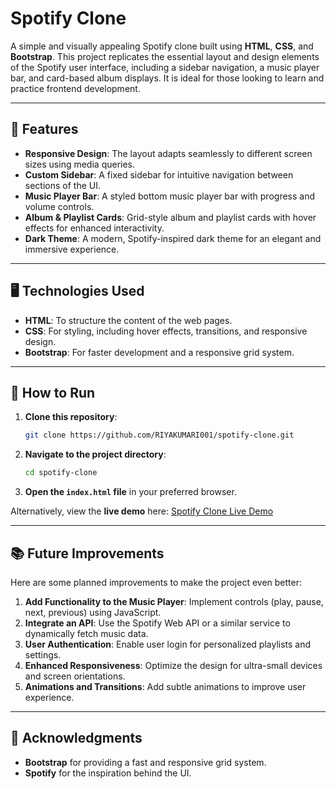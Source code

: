 # Spotify Clone

A simple and visually appealing Spotify clone built using **HTML**, **CSS**, and **Bootstrap**. This project replicates the essential layout and design elements of the Spotify user interface, including a sidebar navigation, a music player bar, and card-based album displays. It is ideal for those looking to learn and practice frontend development.

---

## 🚀 Features

- **Responsive Design**: The layout adapts seamlessly to different screen sizes using media queries.
- **Custom Sidebar**: A fixed sidebar for intuitive navigation between sections of the UI.
- **Music Player Bar**: A styled bottom music player bar with progress and volume controls.
- **Album & Playlist Cards**: Grid-style album and playlist cards with hover effects for enhanced interactivity.
- **Dark Theme**: A modern, Spotify-inspired dark theme for an elegant and immersive experience.

---

## 🖥️ Technologies Used

- **HTML**: To structure the content of the web pages.
- **CSS**: For styling, including hover effects, transitions, and responsive design.
- **Bootstrap**: For faster development and a responsive grid system.

---

## 🔧 How to Run

1. **Clone this repository**:
   ```bash
   git clone https://github.com/RIYAKUMARI001/spotify-clone.git
   
2. **Navigate to the project directory**:
   ```bash
   cd spotify-clone
   
3. **Open the `index.html` file** in your preferred browser.

Alternatively, view the **live demo** here: [Spotify Clone Live Demo](https://riyakumari001.github.io/spotify-clone/)

---

## 📚 Future Improvements

Here are some planned improvements to make the project even better:

1. **Add Functionality to the Music Player**: Implement controls (play, pause, next, previous) using JavaScript.
2. **Integrate an API**: Use the Spotify Web API or a similar service to dynamically fetch music data.
3. **User Authentication**: Enable user login for personalized playlists and settings.
4. **Enhanced Responsiveness**: Optimize the design for ultra-small devices and screen orientations.
5. **Animations and Transitions**: Add subtle animations to improve user experience.

---

## 📢 Acknowledgments

- **Bootstrap** for providing a fast and responsive grid system.
- **Spotify** for the inspiration behind the UI.



